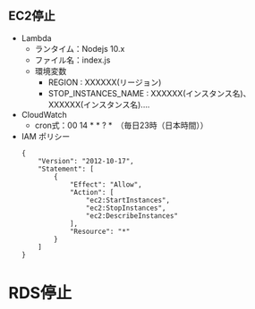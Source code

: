 ## EC2停止
- Lambda
    - ランタイム：Nodejs 10.x
    - ファイル名：index.js
    - 環境変数
        - REGION : XXXXXX(リージョン)
        - STOP_INSTANCES_NAME : XXXXXX(インスタンス名)、XXXXXX(インスタンス名)....
- CloudWatch
    - cron式：00 14 * * ? *　（毎日23時（日本時間））
- IAM ポリシー
    ```
    {
        "Version": "2012-10-17",
        "Statement": [
            {
                "Effect": "Allow",
                "Action": [
                    "ec2:StartInstances",
                    "ec2:StopInstances",
                    "ec2:DescribeInstances"
                ],
                "Resource": "*"
            }
        ]
    }
    ```
# RDS停止

